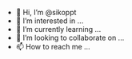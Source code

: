 - 👋 Hi, I’m @sikoppt
- 👀 I’m interested in ...
- 🌱 I’m currently learning ...
- 💞️ I’m looking to collaborate on ...
- 📫 How to reach me ...

<!---
sikoppt/sikoppt is a ✨ special ✨ repository because its `README.md` (this file) appears on your GitHub profile.
You can click the Preview link to take a look at your changes.
--->
